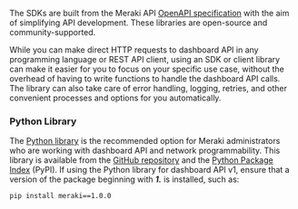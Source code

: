 The SDKs are built from the Meraki API [OpenAPI specification](https://api.meraki.com/api/v0/openapiSpec) with the aim of simplifying API development. These libraries are open-source and community-supported.

While you can make direct HTTP requests to dashboard API in any programming language or REST API client, using an SDK or client library can make it easier for you to focus on your specific use case, without the overhead of having to write functions to handle the dashboard API calls. The library can also take care of error handling, logging, retries, and other convenient processes and options for you automatically.

### Python Library
The [Python library](pythonLibrary.md) is the recommended option for Meraki administrators who are working with dashboard API and network programmability. This library is available from the [GitHub repository](https://github.com/meraki/dashboard-api-python/) and the [Python Package Index](https://pypi.org/project/meraki/) (PyPI). If using the Python library for dashboard API v1, ensure that a version of the package beginning with **_1._** is installed, such as:

`pip install meraki==1.0.0`